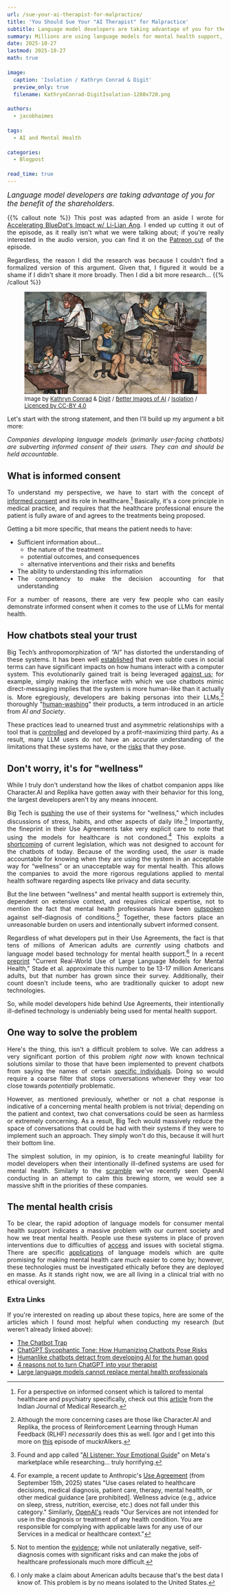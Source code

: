 ```yaml
---
url: /sue-your-ai-therapist-for-malpractice/
title: 'You Should Sue Your "AI Therapist" for Malpractice'
subtitle: Language model developers are taking advantage of you for the benefit of the shareholders
summary: Millions are using language models for mental health support, and we're already seeing the damage. Why is this happening, and how can we stop it?
date: 2025-10-27
lastmod: 2025-10-27
math: true

image:
  caption: 'Isolation / Kathryn Conrad & Digit'
  preview_only: true
  filename: KathrynConrad-DigitIsolation-1280x720.png

authors:
  - jacobhaimes

tags:
  - AI and Mental Health

categories:
  - Blogpost

read_time: true
---
```

<div style="font-size: larger;font-style: italic">
Language model developers are taking advantage of you for the benefit of the shareholders.<br>
</div>

<div style="text-align: justify">

{{% callout note %}}
This post was adapted from an aside I wrote for <a href="https;//kairos.fm/intoaisafety/e023" target="_blank" rel="noreferrer noopener">Accelerating BlueDot's Impact w/ Li-Lian Ang</a>. I ended up cutting it out of the episode, as it really isn't what we were talking about; if you're really interested in the audio version, you can find it on the <a href="https://www.patreon.com/cw/Kairosfm" target="_blank" rel="noreferrer noopener">Patreon cut</a> of the episode.

Regardless, the reason I did the research was because I couldn't find a formalized version of this argument. Given that, I figured it would be a shame if I didn't share it more broadly. Then I did a bit more research...
{{% /callout %}}

</div>

<figure>
    <img src="KathrynConrad-DigitIsolation-1280x720.png"
         alt="Illustrations of six data workers, working at computers in isolation from each other. Painted background includes hazy image of cubicles; digital overlay of glass fractures.">
    <figcaption style="font-size:small">Image by <a href="kathrynconrad.com" target="_blank" rel="noreferrer noopener">Kathryn Conrad</a> & <a href="https://digital-dialogues.co.uk/" target="_blank" rel="noreferrer noopener">Digit</a> / <a href="https://www.betterimagesofai.org" target="_blank" rel="noreferrer noopener">Better Images of AI</a> / <a href="https://betterimagesofai.org/images?artist=KathrynConrad&title=Isolation" target="_blank" rel="noreferrer noopener">Isolation</a> / <a href="https://creativecommons.org/licenses/by/4.0/" target="_blank" rel="noreferrer noopener">Licenced by CC-BY 4.0</a></figcaption>
</figure>

<div style="text-align: justify">

Let's start with the strong statement, and then I'll build up my argument a bit more:

_Companies developing language models (primarily user-facing chatbots) are subverting informed consent of their users. They can and should be held accountable._

## What is informed consent
To understand my perspective, we have to start with the concept of [informed consent](https://journals.lww.com/jmso/fulltext/2024/38010/importance_of_informed_consent_in_medical_practice.1.aspx) and its role in healthcare.[^1] Basically, it's a core principle in medical practice, and requires that the healthcare professional ensure the patient is fully aware of and agrees to the treatments being proposed.

Getting a bit more specific, that means the patient needs to have:
* Sufficient information about...
  * the nature of the treatment
  * potential outcomes, and consequences
  * alternative interventions and their risks and benefits
* The ability to understanding this information
* The competency to make the decision accounting for that understanding

For a number of reasons, there are very few people who can easily demonstrate informed consent when it comes to the use of LLMs for mental health.

## How chatbots steal your trust

Big Tech’s anthropomorphization of “AI” has distorted the understanding of these systems. It has been well [established](https://www.sciencedirect.com/science/article/abs/pii/S0747563222003338) that even subtle cues in social terms can have significant impacts on how humans interact with a computer system. This evolutionarily gained trait is being leveraged [against us](https://onlinelibrary.wiley.com/doi/10.1111/japp.70008?af=R); for example, simply making the interface with which we use chatbots mimic direct-messaging implies that the system is more human-like than it actually is. More egregiously, developers are baking personas into their LLMs,[^2] thoroughly "[human-washing](https://link.springer.com/article/10.1007/s00146-022-01492-1)" their products, a term introduced in an article from _AI and Society_.

These practices lead to unearned trust and asymmetric relationships with a tool that is [controlled](https://www.abc.net.au/news/science/2023-03-01/replika-users-fell-in-love-with-their-ai-chatbot-companion/102028196) and developed by a profit-maximizing third party. As a result, many LLM users do not have an accurate understanding of the limitations that these systems have, or the [risks](https://link.springer.com/article/10.1007/s00146-025-02318-6) that they pose.

## Don't worry, it's for "wellness"

While I truly don't understand how the likes of chatbot companion apps like Character.AI and Replika have gotten away with their behavior for this long, the largest developers aren't by any means innocent.

Big Tech is [pushing](https://opentools.ai/news/panasonic-and-anthropic-team-up-for-ai-powered-family-wellness-revolution) the use of their systems for "wellness," which includes discussions of stress, habits, and other aspects of daily life.[^3] Importantly, the fineprint in their Use Agreements take very explicit care to note that using the models for healthcare is not condoned.[^4] This exploits a [shortcoming](https://blogs.depaul.edu/jhli/2025/04/10/legal-loophole-of-health-apps-by-samra-saleem/) of current legislation, which was not designed to account for the chatbots of today. Because of the wording used, the _user_ is made accountable for knowing when they are using the system in an acceptable way for “wellness” or an unacceptable way for mental health. This allows the companies to avoid the more rigorous regulations applied to mental health software regarding aspects like privacy and data security.

But the line between "wellness" and mental health support is extremely thin, dependent on extensive context, and requires clinical expertise, not to mention the fact that mental health professionals have been [outspoken](https://health.clevelandclinic.org/dangers-of-self-diagnosis) against self-diagnosis of conditions.[^5] Together, these factors place an unreasonable burden on users and intentionally subvert informed consent.

Regardless of what developers put in their Use Agreements, the fact is that tens of millions of American adults are _currently_ using chatbots and language model based technology for mental health support.[^6] In a recent [preprint](https://osf.io/preprints/osf/ygx5q_v1) "Current Real-World Use of Large Language Models for Mental Health," Stade et al. approximate this number to be 13-17 million Americans adults, but that number has grown since their survey. Additionally, their count doesn't include teens, who are traditionally quicker to adopt new technologies.

So, while model developers hide behind Use Agreements, their intentionally ill-defined technology is undeniably being used for mental health support.

## One way to solve the problem

Here's the thing, this isn't a difficult problem to solve. We can address a very significant portion of this problem _right now_ with known technical solutions similar to those that have been implemented to prevent chatbots from saying the names of certain [specific individuals](https://www.theatlantic.com/technology/archive/2024/12/chatgpt-wont-say-my-name/681028/). Doing so would require a coarse filter that stops conversations whenever they vear too close towards _potentially_ problematic.

However, as mentioned previously, whether or not a chat response is indicative of a concerning mental health problem is not trivial; depending on the patient and context, two chat conversations could be seen as harmless or extremely concerning. As a result, Big Tech would massively reduce the space of conversations that could be had with their systems if they were to implement such an approach. They simply won't do this, because it will hurt their bottom line.

The simplest solution, in my opinion, is to create meaningful liability for model developers when their intentionally ill-defined systems are used for mental health. Similarly to the [scramble](https://futurism.com/openai-forensic-psychiatrist) we've recently seen OpenAI conducting in an attempt to calm this brewing storm, we would see a massive shift in the priorities of these companies.

## The mental health crisis

To be clear, the rapid adoption of language models for consumer mental health support indicates a massive problem with our current society and how we treat mental health. People use these systems in place of proven interventions due to difficulties of [access](https://www.npr.org/sections/shots-health-news/2025/09/30/nx-s1-5557278/ai-artificial-intelligence-mental-health-therapy-chatgpt-openai) and issues with societal stigma. There are specific [applications](https://ui.adsabs.harvard.edu/abs/2025arXiv250110374M/abstract) of language models which are quite promising for making mental health care much easier to come by; however, these technologies must be investigated ethically before they are deployed en masse. As it stands right now, we are all living in a clinical trial with no ethical oversight.

### Extra Links

If you're interested on reading up about these topics, here are some of the articles which I found most helpful when conducting my research (but weren't already linked above):

* [The Chatbot Trap](https://www.ignorance.ai/p/the-chatbot-trap)
* [ChatGPT Sycophantic Tone: How Humanizing Chatbots Pose Risks](https://www.medianama.com/2025/04/223-chatgpt-sycophantic-tone-risks-humanizing-ai-chatbots/)
* [Humanlike chatbots detract from developing AI for the human good](https://news.westernu.ca/2025/08/danger-of-anthropomorphic-ai/)
* [4 reasons not to turn ChatGPT into your therapist](https://www.brightfama.com/blog/2025/08/28/4-reasons-not-to-turn-chatgpt-into-your-therapist/)
* [Large language models cannot replace mental health professionals](https://makingnoiseandhearingthings.com/2022/08/03/large-language-models-cannot-replace-mental-health-professionals/)

[^1]: For a perspective on informed consent which is tailored to mental healthcare and psychiatry specifically, check out this [article](https://pmc.ncbi.nlm.nih.gov/articles/PMC7055160/) from the Indian Journal of Medical Research.

[^2]: Although the more concerning cases are those like Character.AI and Replika, the process of Reinforcement Learning through Human Feedback (RLHF) _necessarily_ does this as well. Igor and I get into this more on [this](https://kairos.fm/muckraikers/e017/) episode of muckrAIkers.

[^3]: Found and app called "[AI Listener: Your Emotional Guide](https://www.meta.com/experiences/ai-listener-your-emotional-guide/7182773695092320/?srsltid=AfmBOop9-JHpjv75EJGP_GqaIOyjDqPpCki-S7_Kv2xU5SsvhHRH-s_0)" on Meta's marketplace while researching... truly horrifying.

[^4]: For example, a recent update to Anthropic's [Use Agreement](https://www.anthropic.com/legal/aup) (from September 15th, 2025) states "Use cases related to healthcare decisions, medical diagnosis, patient care, therapy, mental health, or other medical guidance [are prohibited]. Wellness advice (e.g., advice on sleep, stress, nutrition, exercise, etc.) does not fall under this category." Similarly, [OpenAI's](https://openai.com/policies/service-terms/) reads "Our Services are not intended for use in the diagnosis or treatment of any health condition. You are responsible for complying with applicable laws for any use of our Services in a medical or healthcare context."

[^5]: Not to mention the [evidence](https://pubmed.ncbi.nlm.nih.gov/38471511/); while not unilaterally negative, self-diagnosis comes with significant risks and can make the jobs of healthcare professionals much more difficult.

[^6]: I only make a claim about American adults because that's the best data I know of. This problem is by no means isolated to the United States.

</div>
